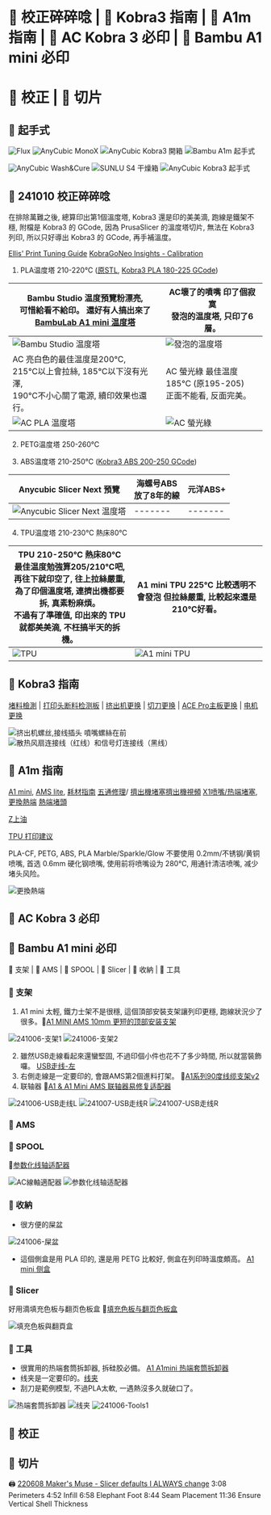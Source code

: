 # 🎡 校正碎碎唸 | 🎡 Kobra3 指南 | 🎡 A1m 指南 | 🎡 AC Kobra 3 必印 | 🎡 Bambu A1 mini 必印
# 🎡 校正 | 🎡 切片

## 🎡 起手式
![Flux](./img/guide/160323-Flux-300.png)
![AnyCubic MonoX](./img/guide/201111-AC-MonoX-4k-300.png)
![AnyCubic Kobra3 開箱](./img/guide/241005-ACKobra3Unbox-300.png)
![Bambu A1m 起手式](./img/guide/241006-Support1-300.png)

![AnyCubic Wash&Cure](./img/guide/210406-AC-Wash-Cure.jpg)
![SUNLU S4 干燥箱](./img/guide/241026-Dryer-300.png)
![AnyCubic Kobra3 起手式](./img/guide/241005-ACStart-300.png)

## 🎡 241010 校正碎碎唸
在排除萬難之後, 總算印出第1個溫度塔, Kobra3 還是印的美美滴, 跑線是鐵架不穩, 
附檔是 Kobra3 的 GCode, 因為 PrusaSlicer 的溫度塔切片, 無法在 Kobra3 列印, 
所以只好導出 Kobra3 的 GCode, 再手補溫度。

[Ellis' Print Tuning Guide](https://ellis3dp.com/Print-Tuning-Guide/)
[KobraGoNeo Insights - Calibration](https://1coderookie.github.io/KobraGoNeoInsights/calibration/)


1. PLA温度塔 210-220℃ 
([原STL](https://www.thingiverse.com/thing:2729076),
[Kobra3 PLA 180-225 GCode](./img/guide/SmartTemperatureTower_PLA_180-225.gcode))

| Bambu Studio 温度預覽粉漂亮, <br>可惜給看不給印。 還好有人搞出來了 [BambuLab A1 mini 温度塔](https://makerworld.com/zh/models/112623)  | AC壞了的噴嘴 印了個寂寞<br>發泡的温度塔, 只印了6層。  |
| ------- | ------- |
| ![Bambu Studio 温度塔](./img/guide/SmartTemperatureTower_Preview-300.png) | ![發泡的温度塔](./img/guide/241010-FoamedTower-300.png) |
| AC 亮白色的最佳温度是200℃, <br>215℃以上會拉絲, 185℃以下沒有光澤, <br>190℃不小心關了電源, 續印效果也還行。| AC 螢光綠 最佳温度185℃ (原195-205)<br>正面不能看, 反面完美。  |
| ![AC PLA 温度塔](./img/guide/241010-PLA_TTower-300.png) | ![AC 螢光綠](./img/guide/20241010-PLA_GreenLight-300.png)  |

2. PETG温度塔 250-260℃


3. ABS温度塔  210-250℃
([Kobra3 ABS 200-250 GCode](./img/guide/SmartTemperatureTower_ABS_200-250.gcode))

| Anycubic Slicer Next 預覽 | 海螺号ABS <br>放了8年的線 | 元洋ABS+  |
| ------- | ------- | ------- |
| ![Anycubic Slicer Next 温度塔](./img/guide/SmartTemperatureTower_Preview_ABS.png) | ------- | ------- |

4. TPU温度塔  210-230℃ 熱床80℃

| TPU 210-250℃ 熱床80℃ <br>最佳温度勉強算205/210℃吧, <br>再往下就印空了, 往上拉絲嚴重, <br>為了印個溫度塔, 連擠出機都要拆, 真素粉麻煩。<br>不過有了準確值, 印出來的 TPU 就都美美滴, 不枉搞半天的拆機。  | A1 mini TPU 225℃ 比較透明不會發泡 但拉絲嚴重, 比較起來還是210℃好看。 | 
| ------- | ------- |
| ![TPU](./img/guide/241010-TPU-300.png) | ![A1 mini TPU](./img/guide/A1-241024-TPU-300.png) |


## 🎡 Kobra3 指南

[堵料檢測](https://cn.anycubic.com/upload/default/20240701/5ae0aebd133fc3ba4b03adc67c0ccf99.mp4)
| [打印头断料检测板](https://wiki.anycubic.com/zh/fdm-3d-printer/kobra-3-combo/material-break-detection-board-replacement-guide)
| [挤出机更换](https://wiki.anycubic.com/zh/fdm-3d-printer/kobra-3-combo/extruder-replacement)
| [切刀更换](https://wiki.anycubic.com/zh/fdm-3d-printer/kobra-3-combo/cutter-replacement)
| [ACE Pro主板更换](https://wiki.anycubic.com/zh/fdm-3d-printer/kobra-3-combo/ace-pro-mainboard-replacement-guide)
| [电机更换](https://wiki.anycubic.com/zh/fdm-3d-printer/kobra-3-combo/ace-pro-motor-replacement-guide)

![挤出机螺丝,接线插头](./img/guide/AC-Extruder.png) 噴嘴螺絲在前
![散热风扇连接线（红线）和信号灯连接线（黑线）](./img/guide/AC-Fan-Signal.png)


## 🎡 A1m 指南 
[A1 mini](https://wiki.bambulab.com/zh/a1-mini/manual/intro-a1-mini), [AMS lite](https://wiki.bambulab.com/zh/ams-lite), [耗材指南](https://wiki.bambulab.com/zh/general/filament-guide-material-table)
[五通修理](https://www.youtube.com/watch?v=hmByMHddxLE)/
[擠出機堵塞](https://wiki.anycubic.com/zh/fdm-3d-printer/kobra-3-combo/extruder-replacement)[擠出機視頻](https://www.youtube.com/watch?v=CLlT1RV-oJE)
[X1喷嘴/热端堵塞](https://wiki.bambulab.com/zh/x1/troubleshooting/nozzle-clog), [更換熱端](https://www.bilibili.com/video/BV1k94y1Q78W/?t=23.056378&spm_id_from=333.1350.jump_directly)
[熱端堵頭](https://www.youtube.com/watch?v=-bYwgUPOIq8)

[Z上油](https://www.youtube.com/watch?v=SUs5zoRwFjw)

[TPU 打印建议](https://wiki.bambulab.com/zh/knowledge-sharing/tpu-printing-guide)

PLA-CF, PETG, ABS, PLA Marble/Sparkle/Glow 不要使用 0.2mm/不锈钢/黄铜 喷嘴, 首选 0.6mm 硬化钢喷嘴, 使用前将喷嘴设为 280℃, 用通针清洁喷嘴, 减少堵头风险。

![更換熱端](./img/guide/BambuHotEnd-200.png)

## 🎡 AC Kobra 3 必印





## 🎡 Bambu A1 mini 必印
🏯 支架 | 🏯 AMS | 🏯 SPOOL | 🏯 Slicer | 🏯 收納 | 🏯 工具

### 🏯 支架 
1. A1 mini 太輕, 鐵力士架不是很穩, 這個頂部安裝支架讓列印更穩, 跑線狀況少了很多。🌟[A1 MINI AMS 10mm 更短的顶部安装支架](https://makerworld.com/zh/models/110341)
 
![241006-支架1](./img/guide/241006-Support1-300.png)
![241006-支架2](./img/guide/241006-Support2-300.png)

2. 雖然USB走線看起來還蠻堅固, 不過印個小件也花不了多少時間, 所以就當裝飾囉。
  [USB走线-左](https://makerworld.com/zh/models/447966)
3. 右側走線是一定要印的, 會跟AMS第2個進料打架。 🌟[A1系列90度线缆支架v2](https://makerworld.com/zh/models/662704)
4. 联轴器 🌟[A1 & A1 Mini AMS 联轴器易修复适配器](https://makerworld.com/zh/models/505769)

![241006-USB走线L](./img/guide/241006-USBRouteL-300.png)
![241007-USB走线R](./img/guide/241007-USBRouteR-300.png)
![241007-USB走线R](./img/guide/241007_Connector-300.png)

### 🏯 AMS

### 🏯 SPOOL
🌟[参数化线轴适配器](https://makerworld.com/zh/models/495534)

![AC線軸適配器](./img/guide/241025-ACSpool-300.png)
![参数化线轴适配器](./img/guide/241025-VaseSpool-300.png)

### 🏯 收納
* 很方便的屎盆

![241006-屎盆](./img/guide/241006-ShitPot-300.png)

* 這個側盒是用 PLA 印的, 還是用 PETG 比較好, 側盒在列印時溫度頗高。
[A1 mini 侧盒](https://makerworld.com/zh/models/80945)

### 🏯 Slicer

好用滴填充色板与翻页色板盒 🌟[填充色板与翻页色板盒](https://makerworld.com/zh/models/659130)

![填充色板與翻頁盒](./img/guide/241021-FillSwatch-300.png)

### 🏯 工具

* 很實用的热端套筒拆卸器, 拆硅胶必備。
  [A1 A1mini 热端套筒拆卸器](https://makerworld.com/zh/models/422022)
* 线夹是一定要印的。[线夹](https://makerworld.com/zh/models/96692)  
* 刮刀是範例模型, 不過PLA太軟, 一遇熱沒多久就破口了。

![热端套筒拆卸器](./img/guide/241006-Disassembler-300.png)
![线夹](./img/guide/241006-CableClip-300.png)
![241006-Tools1](./img/guide/241006-Tools1-300.png)

## 🎡 校正

## 🎡 切片

🖨️ [220608 Maker's Muse - Slicer defaults I ALWAYS change](https://www.youtube.com/watch?v=mE521Q4H6aY)
	3:08 Perimeters 4:52 Infill 6:58 Elephant Foot 8:44 Seam Placement 11:36 Ensure Vertical Shell Thickness